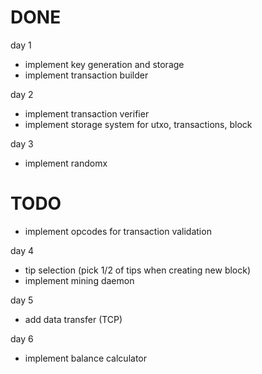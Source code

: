 # DONE
day 1
- implement key generation and storage 
- implement transaction builder

day 2
- implement transaction verifier
- implement storage system for utxo, transactions, block

day 3
- implement randomx

# TODO

- implement opcodes for transaction validation

day 4
- tip selection (pick 1/2 of tips when creating new block)
- implement mining daemon

day 5
- add data transfer (TCP)

day 6
- implement balance calculator